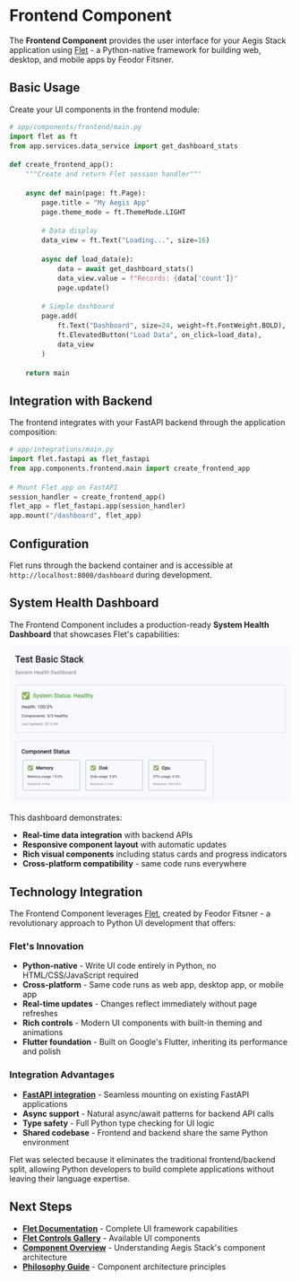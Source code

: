 # Frontend Component

The **Frontend Component** provides the user interface for your Aegis Stack application using [Flet](https://flet.dev/) - a Python-native framework for building web, desktop, and mobile apps by Feodor Fitsner.

## Basic Usage

Create your UI components in the frontend module:

```python
# app/components/frontend/main.py
import flet as ft
from app.services.data_service import get_dashboard_stats

def create_frontend_app():
    """Create and return Flet session handler"""
    
    async def main(page: ft.Page):
        page.title = "My Aegis App"
        page.theme_mode = ft.ThemeMode.LIGHT
        
        # Data display
        data_view = ft.Text("Loading...", size=16)
        
        async def load_data(e):
            data = await get_dashboard_stats()
            data_view.value = f"Records: {data['count']}"
            page.update()
        
        # Simple dashboard
        page.add(
            ft.Text("Dashboard", size=24, weight=ft.FontWeight.BOLD),
            ft.ElevatedButton("Load Data", on_click=load_data),
            data_view
        )
    
    return main
```

## Integration with Backend

The frontend integrates with your FastAPI backend through the application composition:

```python
# app/integrations/main.py
import flet.fastapi as flet_fastapi
from app.components.frontend.main import create_frontend_app

# Mount Flet app on FastAPI
session_handler = create_frontend_app()
flet_app = flet_fastapi.app(session_handler)
app.mount("/dashboard", flet_app)
```

## Configuration

Flet runs through the backend container and is accessible at `http://localhost:8000/dashboard` during development.

## System Health Dashboard

The Frontend Component includes a production-ready **System Health Dashboard** that showcases Flet's capabilities:

![System Health Dashboard](../images/dashboard.png)

This dashboard demonstrates:

- **Real-time data integration** with backend APIs
- **Responsive component layout** with automatic updates
- **Rich visual components** including status cards and progress indicators
- **Cross-platform compatibility** - same code runs everywhere

## Technology Integration

The Frontend Component leverages [Flet](https://flet.dev/), created by Feodor Fitsner - a revolutionary approach to Python UI development that offers:

### Flet's Innovation
- **Python-native** - Write UI code entirely in Python, no HTML/CSS/JavaScript required
- **Cross-platform** - Same code runs as web app, desktop app, or mobile app
- **Real-time updates** - Changes reflect immediately without page refreshes
- **Rich controls** - Modern UI components with built-in theming and animations
- **Flutter foundation** - Built on Google's Flutter, inheriting its performance and polish

### Integration Advantages
- **[FastAPI integration](https://flet.dev/docs/guides/python/deploying-web-app/fastapi)** - Seamless mounting on existing FastAPI applications
- **Async support** - Natural async/await patterns for backend API calls
- **Type safety** - Full Python type checking for UI logic
- **Shared codebase** - Frontend and backend share the same Python environment

Flet was selected because it eliminates the traditional frontend/backend split, allowing Python developers to build complete applications without leaving their language expertise.

## Next Steps

- **[Flet Documentation](https://flet.dev/docs/)** - Complete UI framework capabilities
- **[Flet Controls Gallery](https://flet.dev/docs/controls/)** - Available UI components  
- **[Component Overview](./index.md)** - Understanding Aegis Stack's component architecture
- **[Philosophy Guide](../philosophy.md)** - Component architecture principles